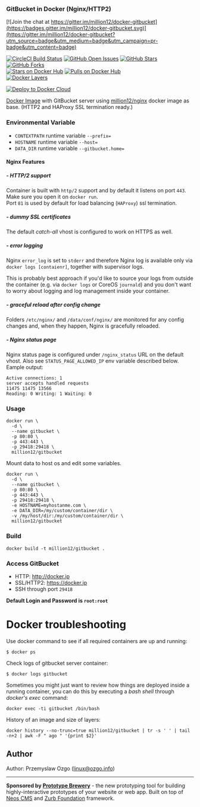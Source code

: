 ### GitBucket in Docker (Nginx/HTTP2)

[![Join the chat at https://gitter.im/million12/docker-gitbucket](https://badges.gitter.im/million12/docker-gitbucket.svg)](https://gitter.im/million12/docker-gitbucket?utm_source=badge&utm_medium=badge&utm_campaign=pr-badge&utm_content=badge)

[![CircleCI Build Status](https://img.shields.io/circleci/project/million12/docker-gitbucket/master.svg)](https://circleci.com/gh/millio12/docker-bitbucket)
[![GitHub Open Issues](https://img.shields.io/github/issues/million12/docker-gitbucket.svg)](https://github.com/million12/docker-gitbucket/issues)
[![GitHub Stars](https://img.shields.io/github/stars/million12/docker-gitbucket.svg)](https://github.com/million12/docker-gitbucket)
[![GitHub Forks](https://img.shields.io/github/forks/million12/docker-gitbucket.svg)](https://github.com/million12/docker-gitbucket)  
[![Stars on Docker Hub](https://img.shields.io/docker/stars/million12/gitbucket.svg)](https://hub.docker.com/r/million12/gitbucket)
[![Pulls on Docker Hub](https://img.shields.io/docker/pulls/million12/gitbucket.svg)](https://hub.docker.com/r/million12/gitbucket)  
[![Docker Layers](https://badge.imagelayers.io/million12/gitbucket:latest.svg)](https://hub.docker.com/r/million12/gitbucket)

 [![Deploy to Docker Cloud](https://files.cloud.docker.com/images/deploy-to-dockercloud.svg)](https://cloud.docker.com/stack/deploy/?repo=https://github.com/million12/docker-gitbucket/tree/master)

[Docker Image](https://registry.hub.docker.com/u/million12/gitbucket/) with GitBucket server using [million12/nginx](https://hub.docker.com/r/million12/nginx/) docker image as base. (HTTP2 and HAProxy SSL termination ready.)


### Environmental Variable

- `CONTEXTPATH` runtime variable `--prefix=`
- `HOSTNAME` runtime variable `--host=`
- `DATA_DIR` runtime variable `--gitbucket.home=`

#### Nginx Features

##### - HTTP/2 support
Container is built with `http/2` support and by default it listens on port `443`.  
Make sure you open it on `docker run`.  
Port `81` is used by default for load balancing (`HAProxy`) ssl termination.

##### - dummy SSL certificates
The default *catch-all* vhost is configured to work on HTTPS as well.

##### - error logging

Nginx `error_log` is set to `stderr` and therefore Nginx log is available only via `docker logs [contaienr]`, together with supervisor logs.

This is probably best approach if you'd like to source your logs from outside the container (e.g. via `docker logs` or CoreOS `journald`) and you don't want to worry about logging and log management inside your container.

##### - graceful reload after config change

Folders `/etc/nginx/` and `/data/conf/nginx/` are monitored for any config changes and, when they happen, Nginx is gracefully reloaded.

##### - Nginx status page

Nginx status page is configured under `/nginx_status` URL on the default vhost. Also see `STATUS_PAGE_ALLOWED_IP` env variable described below.
Eample output:  

	Active connections: 1
	server accepts handled requests
	11475 11475 13566
	Reading: 0 Writing: 1 Waiting: 0

### Usage

    docker run \
      -d \
      --name gitbucket \
      -p 80:80 \
      -p 443:443 \
      -p 29418:29418 \
      million12/gitbucket

Mount data to host os and edit some variables.

    docker run \
      -d \
      --name gitbucket \
      -p 80:80 \
      -p 443:443 \
      -p 29418:29418 \
      -e HOSTNAME=myhostanme.com \
      -e DATA_DIR=/my/custom/container/dir \
      -v /my/host/dir:/my/custom/container/dir \
      million12/gitbucket

### Build

    docker build -t million12/gitbucket .

### Access GitBucket

- HTTP: http://docker.ip
- SSL/HTTP2: https://docker.ip
- SSH through port `29418`

**Default Login and Password is `root:root`**

Docker troubleshooting
======================

Use docker command to see if all required containers are up and running:
```
$ docker ps
```

Check logs of gitbucket server container:
```
$ docker logs gitbucket
```

Sometimes you might just want to review how things are deployed inside a running
 container, you can do this by executing a _bash shell_ through _docker's
 exec_ command:
```
docker exec -ti gitbucket /bin/bash
```

History of an image and size of layers:
```
docker history --no-trunc=true million12/gitbucket | tr -s ' ' | tail -n+2 | awk -F " ago " '{print $2}'
```

## Author

Author: Przemyslaw Ozgo (<linux@ozgo.info>)

---

**Sponsored by [Prototype Brewery](http://prototypebrewery.io/)** - the new prototyping tool for building highly-interactive prototypes of your website or web app. Built on top of [Neos CMS](https://www.neos.io/) and [Zurb Foundation](http://foundation.zurb.com/) framework.
